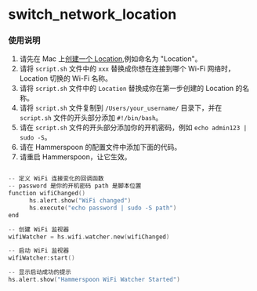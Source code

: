 # switch_network_location


### 使用说明
1. 请先在 Mac 上[创建一个 Location][1],例如命名为 "Location"。
2. 请将 `script.sh` 文件中的 `xxx` 替换成你想在连接到哪个 Wi-Fi 网络时，Location 切换的 Wi-Fi 名称。
3. 请将 `script.sh` 文件中的 `Location` 替换成你在第一步创建的 Location 的名称。
4. 请将 `script.sh` 文件复制到 `/Users/your_username/` 目录下，并在 `script.sh` 文件的开头部分添加 `#!/bin/bash`。
5. 请在 `script.sh` 文件的开头部分添加你的开机密码，例如 `echo admin123 | sudo -S`。
6. 请在 Hammerspoon 的配置文件中添加下面的代码。
7. 请重启 Hammerspoon，让它生效。

[1]: https://support.apple.com/zh-cn/HT202662


```c

-- 定义 WiFi 连接变化的回调函数
-- password 是你的开机密码 path 是脚本位置
function wifiChanged()
      hs.alert.show("WiFi changed")
      hs.execute("echo password | sudo -S path")
end

-- 创建 WiFi 监视器
wifiWatcher = hs.wifi.watcher.new(wifiChanged)

-- 启动 WiFi 监视器
wifiWatcher:start()

-- 显示启动成功的提示
hs.alert.show("Hammerspoon WiFi Watcher Started")
```

